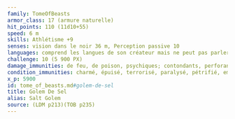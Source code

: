 ```yaml
---
family: TomeOfBeasts
armor_class: 17 (armure naturelle)
hit_points: 110 (11d10+55)
speed: 6 m
skills: Athlétisme +9
senses: vision dans le noir 36 m, Perception passive 10
languages: comprend les langues de son créateur mais ne peut pas parler
challenge: 10 (5 900 PX)
damage_immunities: de feu, de poison, psychiques; contondants, perforants et tranchants issus d'armes non magiques qui ne sont pas en adamantium
condition_immunities: charmé, épuisé, terrorisé, paralysé, pétrifié, empoisonné
x_p: 5900
id: tome_of_beasts.md#golem-de-sel
title: Golem De Sel
alias: Salt Golem
source: (LDM p213)(TOB p235)
---
```


